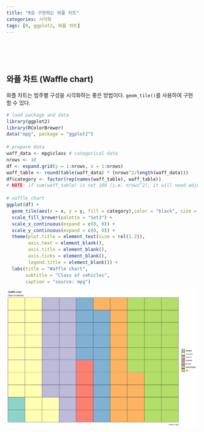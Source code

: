 ```yaml
---
title: "R로 구현하는 와플 차트"
categories: 시각화
tags: [R, ggplot2, 와플 차트]
---
```


<div style="margin-bottom:100px;"></div>

## 와플 차트 (Waffle chart)

와플 차트는 범주별 구성을 시각화하는 좋은 방법이다. `geom_tile()`를 사용하여 구현할 수 있다.

```r
# load package and data
library(ggplot2)
library(RColorBrewer)
data("mpg", package = "ggplot2")

# prepare data
waff_data <- mpg$class # categorical data
nrows <- 10
df <- expand.grid(y = 1:nrows, x = 1:nrows)
waff_table <- round(table(waff_data) * (nrows^2/length(waff_data)))
df$category <- factor(rep(names(waff_table), waff_table)) 
# NOTE: if sum(waff_table) is not 100 (i.e. nrows^2), it will need adjustment to make the sum to 100. 

# waffle chart
ggplot(df) + 
  geom_tile(aes(x = x, y = y, fill = category),color = "black", size = 0.5) + 
  scale_fill_brewer(palette = "Set3") +
  scale_x_continuous(expand = c(0, 0)) + 
  scale_y_continuous(expand = c(0, 0)) +
  theme(plot.title = element_text(size = rel(1.2)), 
        axis.text = element_blank(),
        axis.title = element_blank(), 
        axis.ticks = element_blank(), 
        legend.title = element_blank()) +
  labs(title = "Waffle chart", 
       subtitle = "Class of vehicles", 
       caption = "source: mpg")
```

![](/public/img/2022-06-22-visualization-summary/waffle_chart-1.png)